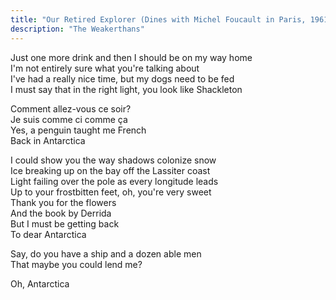```yaml
---
title: "Our Retired Explorer (Dines with Michel Foucault in Paris, 1961)"
description: "The Weakerthans"
--- 
```


Just one more drink and then I should be on my way home<br />
I'm not entirely sure what you're talking about<br />
I've had a really nice time, but my dogs need to be fed<br />
I must say that in the right light, you look like Shackleton<br />

Comment allez-vous ce soir?<br />
Je suis comme ci comme ça<br />
Yes, a penguin taught me French<br />
Back in Antarctica<br />

I could show you the way shadows colonize snow<br />
Ice breaking up on the bay off the Lassiter coast<br />
Light failing over the pole as every longitude leads<br />
Up to your frostbitten feet, oh, you're very sweet<br />
Thank you for the flowers<br />
And the book by Derrida<br />
But I must be getting back<br />
To dear Antarctica<br />

Say, do you have a ship and a dozen able men<br />
That maybe you could lend me?<br />

Oh, Antarctica
